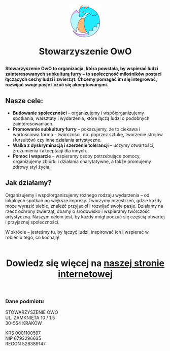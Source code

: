 <h1 align=center>
  <img src='logo-without-shadow.png' align='center' height=100px />
    <p>Stowarzyszenie OwO </p>
</h1>

**Stowarzyszenie OwO to organizacja, która powstała, by wspierać ludzi zainteresowanych subkulturą furry – to społeczność miłośników postaci łączących cechy ludzi i zwierząt. Chcemy pomagać im się integrować, rozwijać swoje pasje i czuć się akceptowanymi.**

## Nasze cele:  
  
- **Budowanie społeczności** – organizujemy i współorganizujemy spotkania, warsztaty i wydarzenia, które łączą ludzi o podobnych zainteresowaniach.  
- **Promowanie subkultury furry** – pokazujemy, że to ciekawa i wartościowa forma - twórczości, np. poprzez sztukę, tworzenie strojów (fursuitów) czy inne działania artystyczne.  
- **Walka z dyskryminacją i szerzenie tolerancji** – uczymy otwartości, zrozumienia i akceptacji dla innych.  
- **Pomoc i wsparcie** – wspieramy osoby potrzebujące pomocy, organizujemy zbiórki i działania charytatywne, a także promujemy zdrowy styl życia.  
  
## Jak działamy?  
  
Organizujemy i współorganizujemy różnego rodzaju wydarzenia – od lokalnych spotkań po większe imprezy. Tworzymy przestrzeń, gdzie każdy może wyrazić siebie, znaleźć przyjaciół i rozwijać swoje pasje. Działamy na rzecz ochrony zwierząt, dbamy o środowisko i wspieramy twórczość artystyczną. Naszym celem jest, by każdy mógł poczuć się częścią otwartej i przyjaznej społeczności.  
  
W skrócie – jesteśmy tu, by łączyć ludzi, inspirować ich i wspierać w robieniu tego, co kochają!  
<br>  
<h1 align=center> Dowiedz się więcej na <a href='https://owo.org.pl'>naszej stronie internetowej</a> </h1>
<br>  
  
### Dane podmiotu

STOWARZYSZENIE OWO  
UL. ZAMKNIĘTA 10 / 1.5  
30-554 KRAKÓW  

KRS 0001100597  
NIP 6793296635  
REGON 528389147  
